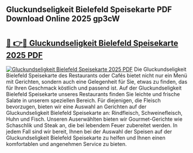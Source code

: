 ## Gluckundseligkeit Bielefeld Speisekarte PDF Download Online 2025 gp3cW

# <h2><a href="http://gc99etf.nevu.top/?p=Gluckundseligkeit+Bielefeld+Speisekarte">🔗 👉🔴 Gluckundseligkeit Bielefeld Speisekarte 2025 PDF</a></h2>

[![Gluckundseligkeit Bielefeld Speisekarte 2025 PDF](https://i.imgur.com/dBaPXMq.png)](http://gc99etf.nevu.top/?p=Gluckundseligkeit+Bielefeld+Speisekarte)
Die Gluckundseligkeit Bielefeld Speisekarte des Restaurants oder Cafés bietet nicht nur ein Menü mit Gerichten, sondern auch eine Gelegenheit für Sie, etwas zu finden, das für Ihren Geschmack köstlich und passend ist. Auf der Gluckundseligkeit Bielefeld Speisekarte unseres Restaurants finden Sie leichte und frische Salate in unserem speziellen Bereich. Für diejenigen, die Fleisch bevorzugen, bieten wir eine Auswahl an Gerichten auf der Gluckundseligkeit Bielefeld Speisekarte an: Rindfleisch, Schweinefleisch, Huhn und Fisch. Unseren Auserwählten bieten wir Gourmet-Gerichte wie Schaschlik und Steak an, die bei lebendem Feuer zubereitet werden. In jedem Fall sind wir bereit, Ihnen bei der Auswahl der Speisen auf der Gluckundseligkeit Bielefeld Speisekarte zu helfen und Ihnen einen komfortablen und angenehmen Service zu bieten.
